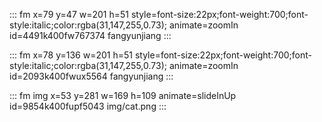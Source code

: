 ::: fm x=79 y=47 w=201 h=51 style=font-size:22px;font-weight:700;font-style:italic;color:rgba(31,147,255,0.73); animate=zoomIn id=4491k400fw767374
fangyunjiang
:::

::: fm x=78 y=136 w=201 h=51 style=font-size:22px;font-weight:700;font-style:italic;color:rgba(31,147,255,0.73); animate=zoomIn id=2093k400fwux5564
fangyunjiang
:::

::: fm img x=53 y=281 w=169 h=109 animate=slideInUp id=9854k400fupf5043
img/cat.png
:::
